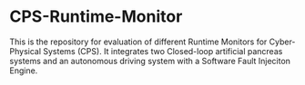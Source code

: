 # CPS-Runtime-Monitor
This is the repository for evaluation of different Runtime Monitors for Cyber-Physical Systems (CPS). It integrates two Closed-loop artificial pancreas systems and an autonomous driving system with a Software Fault Injeciton Engine.
